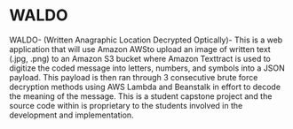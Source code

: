 # WALDO
WALDO- (Written Anagraphic Location Decrypted Optically)- This is a web application that will use Amazon AWSto upload an image of written text (.jpg, .png) to an Amazon S3 bucket where Amazon Texttract is used to digitize the coded message into letters, numbers, and symbols into a JSON payload. This payload is then ran through 3 consecutive brute force decryption methods using AWS Lambda and Beanstalk in effort to decode the meaning of the message. This is a student capstone project and the source code within is proprietary to the students involved in the development and implementation.
